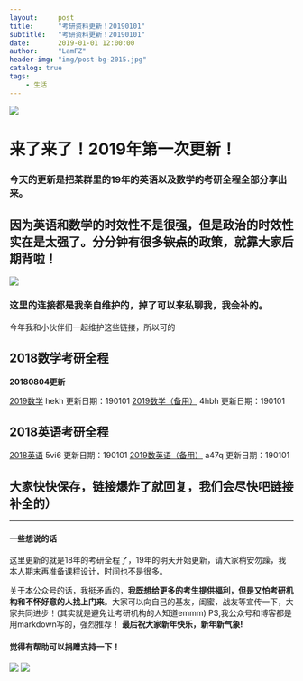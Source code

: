 ```yaml
---
layout:     post
title:      "考研资料更新！20190101"
subtitle:   "考研资料更新！20190101"
date:       2019-01-01 12:00:00
author:     "LamFZ"
header-img: "img/post-bg-2015.jpg"
catalog: true
tags:
    - 生活
---
```


![](https://timgsa.baidu.com/timg?image&quality=80&size=b9999_10000&sec=1514738950230&di=4ada63ff5b103dd07e04b106926b5ac6&imgtype=0&src=http%3A%2F%2Fd.hiphotos.baidu.com%2Fzhidao%2Fpic%2Fitem%2Feac4b74543a98226e4d0d25e8282b9014a90ebb2.jpg)
# 来了来了！2019年第一次更新！
### 今天的更新是把某群里的19年的英语以及数学的考研全程全部分享出来。
因为英语和数学的时效性不是很强，但是政治的时效性实在是太强了。分分钟有很多~~钦点~~的政策，就靠大家后期背啦！
-------
![](https://timgsa.baidu.com/timg?image&quality=80&size=b9999_10000&sec=1521349237630&di=3ae59fbee00400f8a8033ecc6af860ea&imgtype=0&src=http%3A%2F%2Fi2.hdslb.com%2Fbfs%2Farchive%2F912fae817a5220d15498cac02ba57fda5cec8d35.png)
### 这里的连接都是我亲自维护的，掉了可以来私聊我，我会补的。

今年我和小伙伴们一起维护这些链接，所以可的

## 2018数学考研全程

**20180804更新**

[2019数学](https://pan.baidu.com/s/1_r0JHCQ1w9xs6auuf2DiYw)  hekh 更新日期：190101
[2019数学（备用）](https://pan.baidu.com/s/1qts1DghISQFZwFTq3bHrdQ)  4hbh 更新日期：190101

## 2018英语考研全程

[2018英语](https://pan.baidu.com/s/1WxXo4DREwxIZnXpPdaon0w)  5vi6 更新日期：190101
[2019数英语（备用）](https://pan.baidu.com/s/1ZlfUdghQ1Af3zWckW7Hi6A)  a47q 更新日期：190101

## 大家快快保存，链接爆炸了就回复，我们会尽快吧链接补全的）

---------
#### 一些想说的话
这里更新的就是18年的考研全程了，19年的明天开始更新，请大家稍安勿躁，我本人期末再准备课程设计，时间也不是很多。

关于本公众号的话，我挺矛盾的，**我既想给更多的考生提供福利，但是又怕考研机构和不怀好意的人找上门来**。大家可以向自己的基友，闺蜜，战友等宣传一下，大家共同进步！(其实就是避免让考研机构的人知道emmm)
PS,我公众号和博客都是用markdown写的，强烈推荐！
**最后祝大家新年快乐，新年新气象!**

#### 觉得有帮助可以捐赠支持一下！
![](https://timgsa.baidu.com/timg?image&quality=80&size=b9999_10000&sec=1514739195444&di=773936890dfe86fcf8a25b3db2384433&imgtype=0&src=http%3A%2F%2Fi.zeze.com%2Fattachment%2Fforum%2F201603%2F26%2F104839u04ctdk924k8pbdb.jpeg)
![](http://ww4.sinaimg.cn/large/0060lm7Tly1fn0b1zneraj30iz0lj75q.jpg
)

